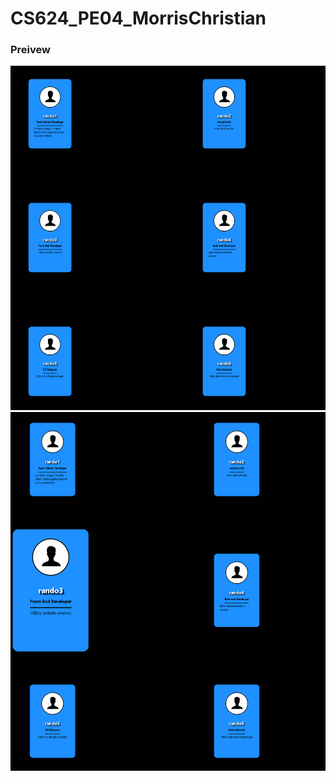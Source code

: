 # CS624_PE04_MorrisChristian

### Preivew
![My Preview](beforeClick.png)
![My Preview](afterClick.png)

